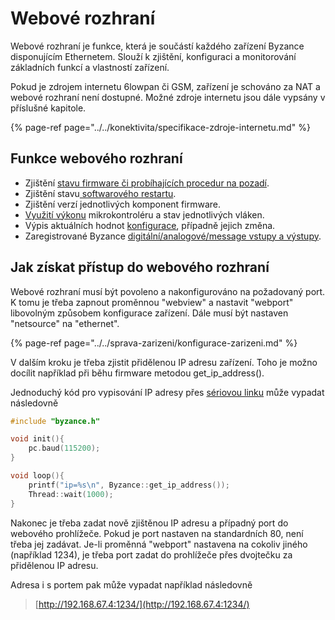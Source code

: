 # Webové rozhraní

Webové rozhraní je funkce, která je součástí každého zařízení Byzance disponujícím Ethernetem. Slouží k zjištění, konfiguraci a monitorování základních funkcí a vlastností zařízení.

Pokud je zdrojem internetu 6lowpan či GSM, zařízení je schováno za NAT a webové rozhraní není dostupné. Možné zdroje internetu jsou dále vypsány v příslušné kapitole.

{% page-ref page="../../konektivita/specifikace-zdroje-internetu.md" %}

## Funkce webového rozhraní

* Zjištění [stavu firmware či probíhajících procedur na pozadí](spravce-firmware.md).
* Zjištění stavu[ softwarového restartu](zakladni-prehled.md).
* Zjištění verzí jednotlivých komponent firmware.
* [Využití výkonu](../vytizeni-zarizeni.md) mikrokontroléru a stav jednotlivých vláken.
* Výpis aktuálních hodnot [konfigurace](../../sprava-zarizeni/konfigurace-zarizeni.md), případně jejich změna.
* Zaregistrované Byzance [digitální/analogové/message vstupy a výstupy](../../programovani-hw/vstupy-a-vystupy-do-portalu.md).

## Jak získat přístup do webového rozhraní

Webové rozhraní musí být povoleno a nakonfigurováno na požadovaný port. K tomu je třeba zapnout proměnnou "webview" a nastavit "webport" libovolným způsobem konfigurace zařízení. Dále musí být nastaven "netsource" na "ethernet".

{% page-ref page="../../sprava-zarizeni/konfigurace-zarizeni.md" %}

V dalším kroku je třeba zjistit přidělenou IP adresu zařízení. Toho je možno docílit například při běhu firmware metodou get\_ip\_address\(\).

Jednoduchý kód pro vypisování IP adresy přes [sériovou linku](../../tutorialy/komunikace-po-seriove-lince-uart-s-pc/konfigurace-seriove-linky-v-pc.md) může vypadat následovně

```cpp
#include "byzance.h"

void init(){
	pc.baud(115200);
}

void loop(){
	printf("ip=%s\n", Byzance::get_ip_address());
	Thread::wait(1000);
}
```

Nakonec je třeba zadat nově zjištěnou IP adresu a případný port do webového prohlížeče. Pokud je port nastaven na standardních 80, není třeba jej zadávat. Je-li proměnná "webport" nastavena na cokoliv jiného \(například 1234\), je třeba port zadat do prohlížeče přes dvojtečku za přidělenou IP adresu.

Adresa i s portem pak může vypadat například následovně

> [http://192.168.67.4:1234/](http://192.168.67.4:1234/)


